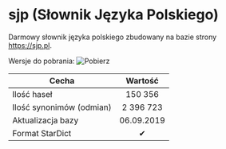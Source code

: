 # sjp (Słownik Języka Polskiego)
Darmowy słownik języka polskiego zbudowany na bazie strony https://sjp.pl.

Wersje do pobrania:
![Pobierz](https://github.com/robert00s/sjp/releases)



| Cecha                                           | Wartość             |
|-------------------------------------------------|:-------------------:|
| Ilość haseł                                     |             150 356 |
| Ilość synonimów (odmian)                        |           2 396 723 |
| Aktualizacja bazy                               |          06.09.2019 |
| Format StarDict                                 |          ✔          |
